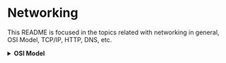 # Networking

This README is focused in the topics related with networking in general, OSI Model, TCP/IP, HTTP, DNS, etc.

<details>
<summary><strong>OSI Model</strong></summary>

The Open Systems Interconnection (OSI) model is a conceptual framework that standardizes the communication functions of a telecommunication or computing system without regard to its underlying internal structure and technology. It divides network communication into seven abstraction layers.

#### Layer 1: Physical Layer
- **Purpose**: Transmits raw bit streams over physical medium
- **Functions**: 
  - Electrical and physical specifications of devices
  - Data encoding and signaling
  - Physical topology
- **Examples**: Cables, hubs, repeaters, network adapters
- **Data Unit**: Bits

#### Layer 2: Data Link Layer
- **Purpose**: Provides node-to-node data transfer and error detection/correction
- **Functions**:
  - Frame synchronization
  - Error detection and correction
  - Flow control
  - MAC addressing
- **Examples**: Ethernet, Wi-Fi, PPP, switches
- **Data Unit**: Frames

#### Layer 3: Network Layer
- **Purpose**: Routes data between different networks
- **Functions**:
  - Logical addressing (IP addresses)
  - Path determination
  - Routing
  - Packet forwarding
- **Examples**: IP, ICMP, routers, Layer 3 switches
- **Data Unit**: Packets

#### Layer 4: Transport Layer
- **Purpose**: Provides reliable data transfer between end systems
- **Functions**:
  - Segmentation and reassembly
  - Connection establishment and termination
  - Flow control
  - Error recovery
- **Examples**: TCP, UDP
- **Data Unit**: Segments (TCP) / Datagrams (UDP)

#### Layer 5: Session Layer
- **Purpose**: Manages sessions between applications
- **Functions**:
  - Session establishment, maintenance, and termination
  - Session checkpointing and recovery
  - Dialog control (half-duplex or full-duplex)
- **Examples**: NetBIOS, RPC, SQL sessions
- **Data Unit**: Data

#### Layer 6: Presentation Layer
- **Purpose**: Data translation, encryption, and compression
- **Functions**:
  - Data format translation
  - Encryption and decryption
  - Data compression
  - Character encoding
- **Examples**: SSL/TLS, JPEG, MPEG, ASCII, EBCDIC
- **Data Unit**: Data

#### Layer 7: Application Layer
- **Purpose**: Provides network services directly to applications
- **Functions**:
  - Network process to application
  - User interface
  - Application services
- **Examples**: HTTP, HTTPS, FTP, SMTP, DNS, SSH
- **Data Unit**: Data

### OSI Model Data Flow
```
Application Layer    │ Data
Presentation Layer   │ Data
Session Layer        │ Data
Transport Layer      │ Segments/Datagrams
Network Layer        │ Packets
Data Link Layer      │ Frames
Physical Layer       │ Bits
```

### Key Points
- Each layer adds its own header (encapsulation) when sending data down
- Each layer removes its header (decapsulation) when receiving data up
- Lower layers provide services to higher layers
- The model helps in troubleshooting network issues by isolating problems to specific layers

</details>